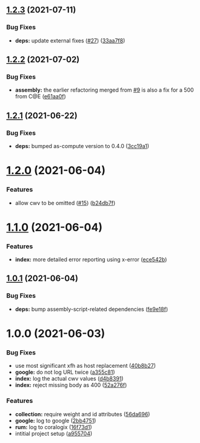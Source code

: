 ## [1.2.3](https://github.com/adobe/helix-rum-collector/compare/v1.2.2...v1.2.3) (2021-07-11)


### Bug Fixes

* **deps:** update external fixes ([#27](https://github.com/adobe/helix-rum-collector/issues/27)) ([33aa7f8](https://github.com/adobe/helix-rum-collector/commit/33aa7f8826fc74d191b6e0fef628264c69c54b7f))

## [1.2.2](https://github.com/adobe/helix-rum-collector/compare/v1.2.1...v1.2.2) (2021-07-02)


### Bug Fixes

* **assembly:** the earlier refactoring merged from [#9](https://github.com/adobe/helix-rum-collector/issues/9) is also a fix for a 500 from C@E ([e61aa0f](https://github.com/adobe/helix-rum-collector/commit/e61aa0fdb8cfd76d364d69609de7509580d5da1d))

## [1.2.1](https://github.com/adobe/helix-rum-collector/compare/v1.2.0...v1.2.1) (2021-06-22)


### Bug Fixes

* **deps:** bumped as-compute version to 0.4.0 ([3cc19a1](https://github.com/adobe/helix-rum-collector/commit/3cc19a1ec5b72d44a90ba9d1674da52065a13b16))

# [1.2.0](https://github.com/adobe/helix-rum-collector/compare/v1.1.0...v1.2.0) (2021-06-04)


### Features

* allow cwv to be omitted ([#15](https://github.com/adobe/helix-rum-collector/issues/15)) ([b24db7f](https://github.com/adobe/helix-rum-collector/commit/b24db7f8917aa85844469efb3809a5edcc8e1569))

# [1.1.0](https://github.com/adobe/helix-rum-collector/compare/v1.0.1...v1.1.0) (2021-06-04)


### Features

* **index:** more detailed error reporting using x-error ([ece542b](https://github.com/adobe/helix-rum-collector/commit/ece542bf63a9592c80e592ee757db3f66a692390))

## [1.0.1](https://github.com/adobe/helix-rum-collector/compare/v1.0.0...v1.0.1) (2021-06-04)


### Bug Fixes

* **deps:** bump assembly-script-related dependencies ([fe9e18f](https://github.com/adobe/helix-rum-collector/commit/fe9e18f6792c0f84a5dfb31f0d7adf3cc2f3ee47))

# 1.0.0 (2021-06-03)


### Bug Fixes

* use most significant xfh as host replacement ([40b8b27](https://github.com/adobe/helix-rum-collector/commit/40b8b271ecd1fcce21a8e5eb9f58a98262ce6c97))
* **google:** do not log URL twice ([a355c81](https://github.com/adobe/helix-rum-collector/commit/a355c81af52dce0053a57ef113560e20e625eb3d))
* **index:** log the actual cwv values ([d4b8391](https://github.com/adobe/helix-rum-collector/commit/d4b83916c1cd4f9d1e69c57aa3b5be52ea320de0))
* **index:** reject missing body as 400 ([52a276f](https://github.com/adobe/helix-rum-collector/commit/52a276faa309ecf7cd0b059ba7d45ecf99b11325))


### Features

* **collection:** require weight and id attributes ([56da696](https://github.com/adobe/helix-rum-collector/commit/56da6966910df3231af9f1c907bcaff58c60ac7a))
* **google:** log to google ([2bb4751](https://github.com/adobe/helix-rum-collector/commit/2bb475172373fc029041632bed4e575b3c608da1))
* **rum:** log to coralogix ([16f73d1](https://github.com/adobe/helix-rum-collector/commit/16f73d183a2a9209846f3afa27304973ed40be7f))
* intitial project setup ([a955704](https://github.com/adobe/helix-rum-collector/commit/a955704a9dfb3f3d98253db593ac5cfbffec98e3))
